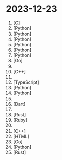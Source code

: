 # 2023-12-23

1. [](https://github.comundefined "High-speed Large Language Model Serving on PCs with Consumer-grade GPUs") [C]
2. [](https://github.comundefined "Simple, minimal implementation of the Mamba SSM in one file of PyTorch.") [Python]
3. [](https://github.comundefined "Dev tool that writes scalable apps from scratch while the developer oversees the implementation") [Python]
4. [](https://github.comundefined "A collective list of free APIs") [Python]
5. [](https://github.comundefined "🌟 The Multi-Agent Framework: Given one line Requirement, return PRD, Design, Tasks, Repo") [Python]
6. [](https://github.comundefined "Specify what you want it to build, the AI asks for clarification, and then builds it.") [Python]
7. [](https://github.comundefined "一个带web界面的声音克隆工具，使用你的音色或任意声音来录制音频") [Python]
8. [](https://github.comundefined "Get up and running with Llama 2 and other large language models locally") [Go]
9. [](https://github.comundefined "Master the command line, in one page") 
10. [](https://github.comundefined "Adds AMD FSR3 Frame Generation to games by replacing Nvidia DLSS-G Frame Generation (nvngx_dlssg).") [C++]
11. [](https://github.comundefined "Learn how to design systems at scale and prepare for system design interviews") 
12. [](https://github.comundefined "Deliver web apps with confidence 🚀") [TypeScript]
13. [](https://github.comundefined "Revolutionizing Database Interactions with Private LLM Technology") [Python]
14. [](https://github.comundefined "Official code implementation of Vary: Scaling Up the Vision Vocabulary of Large Vision Language Models.") [Python]
15. [](https://github.comundefined "ComfyUI related stuff and things") 
16. [](https://github.comundefined "An open-source cross-platform alternative to AirDrop") [Dart]
17. [](https://github.comundefined "科技爱好者周刊，每周五发布") 
18. [](https://github.comundefined "🚂 🦀 The one-person framework for Rust for side-projects and startups") [Rust]
19. [](https://github.comundefined "Database-backed Active Job backend") [Ruby]
20. [](https://github.comundefined "🎓 Path to a free self-taught education in Computer Science!") 
21. [](https://github.comundefined "Reflective x64 PE/DLL Loader implemented using Dynamic Indirect Syscalls") [C++]
22. [](https://github.comundefined "Open source libraries and APIs to build custom preprocessing pipelines for labeling, training, or production machine learning pipelines.") [HTML]
23. [](https://github.comundefined "This repository contains a simple vulnerability scanner for the Terrapin attack present in the paper Terrapin Attack: Breaking SSH Channel Integrity By Sequence Number Manipulation.") [Go]
24. [](https://github.comundefined "Official implementations for paper: Anydoor: zero-shot object-level image customization") [Python]
25. [](https://github.comundefined "A collection of Solana programs maintained by Solana Labs") [Rust]
